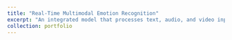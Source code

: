 ```yaml
---
title: "Real-Time Multimodal Emotion Recognition"
excerpt: "An integrated model that processes text, audio, and video inputs, offering a platform for job seekers for emotional and personality traits analysis to preset questions<br/><img src='/images/webapp2.png'>"
collection: portfolio
---
```


<!--
This is an item in your portfolio. It can be have images or nice text. If you name the file .md, it will be parsed as markdown. If you name the file .html, it will be parsed as HTML. 
-->
<object data="files/Results-Presentation.pdf" height="100%" width="100%"></object>
